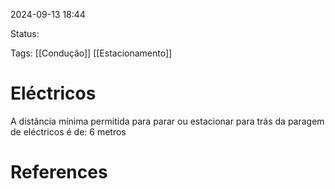 2024-09-13 18:44

Status: 

Tags: [[Condução]] [[Estacionamento]] 

# Eléctricos

A distância mínima permitida para parar ou estacionar para trás da paragem de eléctricos é de: 6 metros

# References

